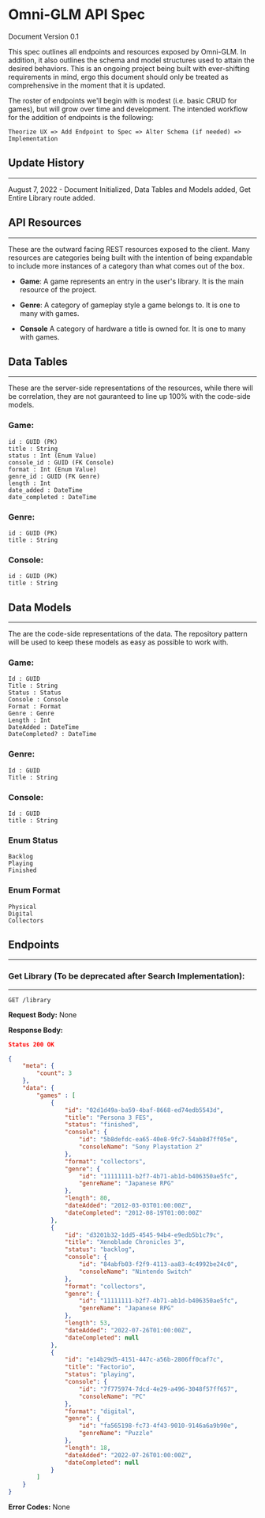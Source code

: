 # Omni-GLM API Spec
Document Version 0.1

This spec outlines all endpoints and resources exposed by Omni-GLM. In addition, it also outlines the schema and model structures used to attain the desired behaviors. This is an ongoing project being built with ever-shifting requirements in mind, ergo this document should only be treated as comprehensive in the moment that it is updated. 

The roster of endpoints we'll begin with is modest (i.e. basic CRUD for games), but will grow over time and development. The intended workflow for the addition of endpoints is the following: 
```
Theorize UX => Add Endpoint to Spec => Alter Schema (if needed) => Implementation
```

## Update History
---
August 7, 2022 - Document Initialized, Data Tables and Models added, Get Entire Library route added. 


## API Resources
---
These are the outward facing REST resources exposed to the client. Many resources are categories being built with the intention of being expandable to include more instances of a category than what comes out of the box.

* **Game**: A game represents an entry in the user's library. It is the main resource of the project. 

* **Genre**: A category of gameplay style a game belongs to. It is one to many with games.

* **Console** A category of hardware a title is owned for. It is one to many with games.

## Data Tables
---
These are the server-side representations of the resources, while there will be correlation, they are not gauranteed to line up 100% with the code-side models. 

### Game:
```
id : GUID (PK)
title : String
status : Int (Enum Value)
console_id : GUID (FK Console)
format : Int (Enum Value)
genre_id : GUID (FK Genre)
length : Int
date_added : DateTime
date_completed : DateTime
```

### Genre:
```
id : GUID (PK)
title : String
```

### Console:
```
id : GUID (PK)
title : String
```

## Data Models
---
The are the code-side representations of the data. The repository pattern will be used to keep these models as easy as possible to work with. 

### Game: 
```
Id : GUID
Title : String
Status : Status
Console : Console
Format : Format
Genre : Genre
Length : Int
DateAdded : DateTime
DateCompleted? : DateTime
```

### Genre:
```
Id : GUID 
Title : String
```

### Console:
```
Id : GUID 
title : String
```

### Enum Status
```
Backlog
Playing
Finished
```

### Enum Format
```
Physical
Digital
Collectors
```

## Endpoints
---

### Get Library (To be deprecated after Search Implementation):
---
```
GET /library
```

**Request Body:** None

**Response Body:**
```json
Status 200 OK

{
    "meta": {
        "count": 3
    },
    "data": {
        "games" : [
            {
                "id": "02d1d49a-ba59-4baf-8668-ed74edb5543d",
                "title": "Persona 3 FES",
                "status": "finished",
                "console": {
                    "id": "5b8defdc-ea65-40e8-9fc7-54ab8d7ff05e",
                    "consoleName": "Sony Playstation 2"
                },
                "format": "collectors",
                "genre": {
                    "id": "11111111-b2f7-4b71-ab1d-b406350ae5fc",
                    "genreName": "Japanese RPG"
                },
                "length": 80,
                "dateAdded": "2012-03-03T01:00:00Z",
                "dateCompleted": "2012-08-19T01:00:00Z"
            },
            {
                "id": "d3201b32-1dd5-4545-94b4-e9edb5b1c79c",
                "title": "Xenoblade Chronicles 3",
                "status": "backlog",
                "console": {
                    "id": "84abfb03-f2f9-4113-aa83-4c4992be24c0",
                    "consoleName": "Nintendo Switch"
                },
                "format": "collectors",
                "genre": {
                    "id": "11111111-b2f7-4b71-ab1d-b406350ae5fc",
                    "genreName": "Japanese RPG"
                },
                "length": 53,
                "dateAdded": "2022-07-26T01:00:00Z",
                "dateCompleted": null
            },
            {
                "id": "e14b29d5-4151-447c-a56b-2806ff0caf7c",
                "title": "Factorio",
                "status": "playing",
                "console": {
                    "id": "7f775974-7dcd-4e29-a496-3048f57ff657",
                    "consoleName": "PC"
                },
                "format": "digital",
                "genre": {
                    "id": "fa565198-fc73-4f43-9010-9146a6a9b90e",
                    "genreName": "Puzzle"
                },
                "length": 18,
                "dateAdded": "2022-07-26T01:00:00Z",
                "dateCompleted": null
            }
        ]
    }
}
```

**Error Codes:** None

